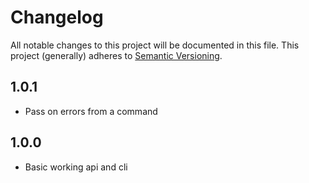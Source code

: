 # Changelog

All notable changes to this project will be documented in this file.
This project (generally) adheres to [Semantic Versioning](http://semver.org/).

## 1.0.1
- Pass on errors from a command

## 1.0.0
- Basic working api and cli
